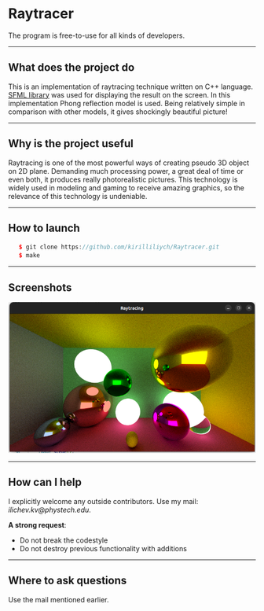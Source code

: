 # Raytracer
The program is free-to-use for all kinds of developers.

***
## What does the project do
This is an implementation of raytracing technique written on C++ language. [SFML library](https://www.sfml-dev.org/) was used for
displaying the result on the screen. In this implementation Phong reflection model is used. Being relatively simple in comparison with
other models, it gives shockingly beautiful picture!

***
## Why is the project useful
Raytracing is one of the most powerful ways of creating pseudo 3D object on 2D plane. Demanding much processing power, a great deal of time
or even both, it produces really photorealistic pictures. This technology is widely used in modeling and gaming to receive amazing graphics,
so the relevance of this technology is undeniable. 

***
## How to launch
```c++
   $ git clone https://github.com/kirilliliych/Raytracer.git
   $ make
```

***
## Screenshots
![pic1](pictures/result.png)

***
## How can I help
I explicitly welcome any outside contributors. Use my mail: _ilichev.kv@phystech.edu_.

__A strong request__:
- Do not break the codestyle
- Do not destroy previous functionality with additions

***
## Where to ask questions
Use the mail mentioned earlier.
